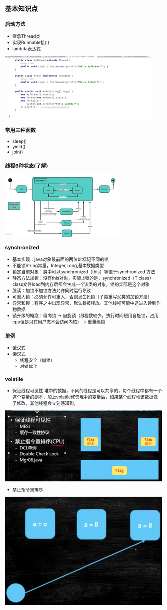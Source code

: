 ## 基本知识点

### 启动方法
- 继承Thread类
- 实现Runnable接口
- lambda表达式

<img src="https://raw.githubusercontent.com/zhouyubiu/gitnotes_images/master/gitnote/2020/03/30/1585569518712-1585569518748.png" weight=400 height=200/>


### 常用三种函数
- sleep()
- yield()
- join()




### 线程6种状态(了解)
<img src="https://raw.githubusercontent.com/zhouyubiu/gitnotes_images/master/gitnote/2020/03/30/1585508531806-1585508531810.png" wight=400 height=200 />

### synchronized
- 基本实现：java对象最前面的两位bit标记不同的锁
- 不能锁String常量，Integer,Long,基本数据类型
- 锁定当前对象：类中可以synchronized（this）等值于synchronized 方法
- 静态方法加锁：没有this对象，实际上锁的是，synchronized（T.class）class文件load到内存后都会生成一个该类的对象，锁的实际是这个对象
- 脏读：加锁不加锁方法允许同时运行导致
- 可重入锁：必须允许可重入，否则发生死锁（子类重写父类的加锁方法）
- 异常和锁：程序之中出现异常，默认锁被释放。其他线程可能中途进入读到作物数据
- 锁升级的概念：偏向锁 -> 自旋锁（线程数较少，执行时间短用自旋锁，占用cpu但是只在用户态不会访问内核） -> 重量级锁

### 单例
- 饿汉式
- 懒汉式
  - 线程安全（加锁）
  - 对锁优化 

### volatile

- 保证线程可见性
堆中的数据，不同的线程是可以共享的，每个线程中都有一个这个变量的副本，加上volatile修饰堆中的变量后，如果某个线程堆该数据做了修改，其他线程会立刻感知到，

![title](https://raw.githubusercontent.com/zhouyubiu/gitnotes_images/master/gitnote/2020/03/31/1585668645128-1585668645162.png)

- 禁止指令重排序 

![title](https://raw.githubusercontent.com/zhouyubiu/gitnotes_images/master/gitnote/2020/04/01/1585670421333-1585670421336.png)


